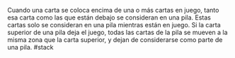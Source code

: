 Cuando una carta se coloca encima de una o más cartas en juego, tanto esa carta como las que están debajo se consideran en una pila. Estas cartas solo se consideran en una pila mientras están en juego. Si la carta superior de una pila deja el juego, todas las cartas de la pila se mueven a la misma zona que la carta superior, y dejan de considerarse como parte de una pila.
#stack 
